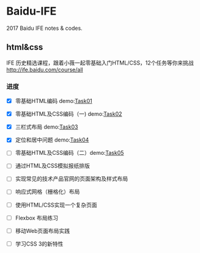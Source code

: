 # Baidu-IFE
2017 Baidu IFE notes & codes.

## html&css
IFE 历史精选课程，跟着小薇一起零基础入门HTML/CSS，12个任务等你来挑战
http://ife.baidu.com/course/all

### 进度

- [x] 零基础HTML编码 demo:[Task01](http://ife.igeek.wang/html&css/task01/)

- [x] 零基础HTML及CSS编码（一) demo:[Task02](http://ife.igeek.wang/html&css/task02/)

- [x] 三栏式布局 demo:[Task03](http://ife.igeek.wang/html&css/task03/)

- [x] 定位和居中问题 demo:[Task04](http://ife.igeek.wang/html&css/task04/)

- [ ] 零基础HTML及CSS编码（二）demo:[Task05](http://ife.igeek.wang/html&css/task05/)

- [ ] 通过HTML及CSS模拟报纸排版

- [ ] 实现常见的技术产品官网的页面架构及样式布局

- [ ] 响应式网格（栅格化）布局

- [ ] 使用HTML/CSS实现一个复杂页面

- [ ] Flexbox 布局练习

- [ ] 移动Web页面布局实践

- [ ] 学习CSS 3的新特性